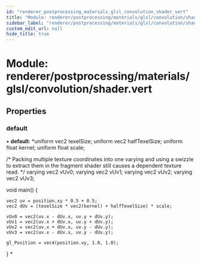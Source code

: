 ```yaml
---
id: "renderer_postprocessing_materials_glsl_convolution_shader_vert"
title: "Module: renderer/postprocessing/materials/glsl/convolution/shader.vert"
sidebar_label: "renderer/postprocessing/materials/glsl/convolution/shader.vert"
custom_edit_url: null
hide_title: true
---
```


# Module: renderer/postprocessing/materials/glsl/convolution/shader.vert

## Properties

### default

• **default**: *uniform vec2 texelSize;
uniform vec2 halfTexelSize;
uniform float kernel;
uniform float scale;

/* Packing multiple texture coordinates into one varying and using a swizzle to
extract them in the fragment shader still causes a dependent texture read. */
varying vec2 vUv0;
varying vec2 vUv1;
varying vec2 vUv2;
varying vec2 vUv3;

void main() {

	vec2 uv = position.xy * 0.5 + 0.5;
	vec2 dUv = (texelSize * vec2(kernel) + halfTexelSize) * scale;

	vUv0 = vec2(uv.x - dUv.x, uv.y + dUv.y);
	vUv1 = vec2(uv.x + dUv.x, uv.y + dUv.y);
	vUv2 = vec2(uv.x + dUv.x, uv.y - dUv.y);
	vUv3 = vec2(uv.x - dUv.x, uv.y - dUv.y);

	gl_Position = vec4(position.xy, 1.0, 1.0);

}
*
